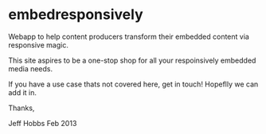 embedresponsively
=================

Webapp to help content producers transform their embedded content via responsive magic.

This site aspires to be a one-stop shop for all your respoinsively embedded media needs. 

If you have a use case thats not covered here, get in touch! Hopeflly we can add it in.

Thanks,

Jeff Hobbs
Feb 2013

